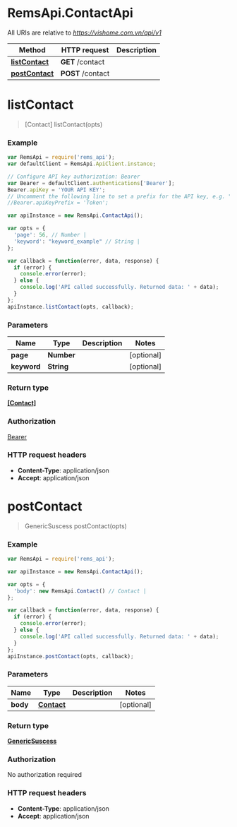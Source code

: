 # RemsApi.ContactApi

All URIs are relative to *https://vishome.com.vn/api/v1*

Method | HTTP request | Description
------------- | ------------- | -------------
[**listContact**](ContactApi.md#listContact) | **GET** /contact | 
[**postContact**](ContactApi.md#postContact) | **POST** /contact | 


<a name="listContact"></a>
# **listContact**
> [Contact] listContact(opts)



### Example
```javascript
var RemsApi = require('rems_api');
var defaultClient = RemsApi.ApiClient.instance;

// Configure API key authorization: Bearer
var Bearer = defaultClient.authentications['Bearer'];
Bearer.apiKey = 'YOUR API KEY';
// Uncomment the following line to set a prefix for the API key, e.g. "Token" (defaults to null)
//Bearer.apiKeyPrefix = 'Token';

var apiInstance = new RemsApi.ContactApi();

var opts = { 
  'page': 56, // Number | 
  'keyword': "keyword_example" // String | 
};

var callback = function(error, data, response) {
  if (error) {
    console.error(error);
  } else {
    console.log('API called successfully. Returned data: ' + data);
  }
};
apiInstance.listContact(opts, callback);
```

### Parameters

Name | Type | Description  | Notes
------------- | ------------- | ------------- | -------------
 **page** | **Number**|  | [optional] 
 **keyword** | **String**|  | [optional] 

### Return type

[**[Contact]**](Contact.md)

### Authorization

[Bearer](../README.md#Bearer)

### HTTP request headers

 - **Content-Type**: application/json
 - **Accept**: application/json

<a name="postContact"></a>
# **postContact**
> GenericSuscess postContact(opts)



### Example
```javascript
var RemsApi = require('rems_api');

var apiInstance = new RemsApi.ContactApi();

var opts = { 
  'body': new RemsApi.Contact() // Contact | 
};

var callback = function(error, data, response) {
  if (error) {
    console.error(error);
  } else {
    console.log('API called successfully. Returned data: ' + data);
  }
};
apiInstance.postContact(opts, callback);
```

### Parameters

Name | Type | Description  | Notes
------------- | ------------- | ------------- | -------------
 **body** | [**Contact**](Contact.md)|  | [optional] 

### Return type

[**GenericSuscess**](GenericSuscess.md)

### Authorization

No authorization required

### HTTP request headers

 - **Content-Type**: application/json
 - **Accept**: application/json

